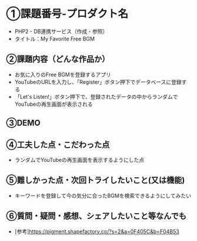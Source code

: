 # ①課題番号-プロダクト名
- PHP2 - DB連携サービス（作成・参照）
- タイトル：My Favorite Free BGM

## ②課題内容（どんな作品か）
- お気に入りのFree BGMを登録するアプリ
- YouTubeのURLを入力し、「Register」ボタン押下でデータベースに登録する
- 「Let's Listen!」ボタン押下で、登録されたデータの中からランダムでYouTubeの再生画面が表示される

## ③DEMO


## ④工夫した点・こだわった点
- ランダムでYouTubeの再生画面を表示するようにした点

## ⑤難しかった点・次回トライしたいこと(又は機能)
- キーワードを登録して今の気分に合ったBGMを検索できるようにしてみたい

## ⑥質問・疑問・感想、シェアしたいこと等なんでも
- [参考]https://pigment.shapefactory.co/?s=2&a=0F405C&b=F04B53
